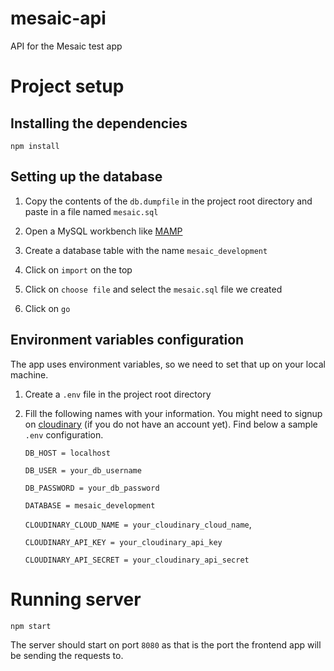# mesaic-api

API for the Mesaic test app

# Project setup

## Installing the dependencies

`npm install`

## Setting up the database

1. Copy the contents of the `db.dumpfile` in the project root directory and paste in a file named `mesaic.sql`

2. Open a MySQL workbench like [MAMP](https://www.mamp.info/en/)

3. Create a database table with the name `mesaic_development`

4. Click on `import` on the top

5. Click on `choose file` and select the `mesaic.sql` file we created

6. Click on `go`

## Environment variables configuration

The app uses environment variables, so we need to set that up on your local machine.

1. Create a `.env` file in the project root directory

2. Fill the following names with your information. You might need to signup on [cloudinary](https://cloudinary.com) (if you do not have an account yet). Find below a sample `.env` configuration.

   `DB_HOST = localhost`

   `DB_USER = your_db_username`

   `DB_PASSWORD = your_db_password`

   `DATABASE = mesaic_development`

   `CLOUDINARY_CLOUD_NAME = your_cloudinary_cloud_name`,

   `CLOUDINARY_API_KEY = your_cloudinary_api_key`

   `CLOUDINARY_API_SECRET = your_cloudinary_api_secret`

# Running server

`npm start`

The server should start on port `8080` as that is the port the frontend app will be sending the requests to.
